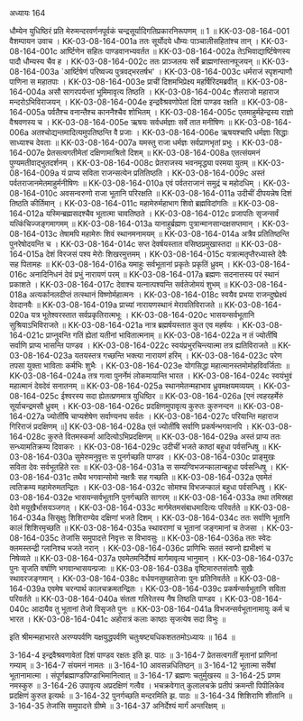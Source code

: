 अध्यायः 164

धौम्येन युधिष्ठिरं प्रति मेरुमन्दरवर्णनपूर्वकं चन्द्रसूर्यादिगतिप्रकारनिरूपणम् ॥ 1 ॥
KK-03-08-164-001 वैशम्पायन उवाच ।
KK-03-08-164-001a ततः सूर्योदये धौम्यः पाञ्चालीसहितांश्च तान् ।
KK-03-08-164-001c आर्ष्टिणेन सहितः पाण्डवानभ्यवर्तत ॥
KK-03-08-164-002a  तेऽभिवाद्यार्ष्टिषेणस्य पादौ धौम्यस्य चैव ह ।
KK-03-08-164-002c ततः प्राञ्जलयः सर्वे ब्राह्मणांस्तानपूजयन् ॥
KK-03-08-164-003a `आर्ष्टिषेणं परिष्वज्य पुत्रवद्भरतर्षभ' ।
KK-03-08-164-003c धर्मराजं स्पृशन्पाणौ पाणिना स महातपाः ।
KK-03-08-164-003e प्राचीं दिशमभिप्रेक्ष्य महर्षिरिदमब्रवीत् ॥
KK-03-08-164-004a असौ सागरपर्यन्तां भूमिमावृत्य तिष्ठति ।
KK-03-08-164-004c शैलराजो महाराज मन्दरोऽभिविराजयन् ।
KK-03-08-164-004e इन्द्रवैश्रवणोपेतां दिशं पाण्डव रक्षति ॥
KK-03-08-164-005a पर्वतैश्च वनान्तैश्च काननैश्चैव शोभितम् ।
KK-03-08-164-005c एतमाहुर्महेन्द्रस्य राज्ञो वैश्रवणस्य च ।
KK-03-08-164-005e ऋषयः सर्वधर्मज्ञाः सर्वे तात मनीषिणः ॥
KK-03-08-164-006a अतश्चोद्यन्तमादित्यमुपतिष्ठन्ति वै प्रजाः ।
KK-03-08-164-006e ऋषयश्चापि धर्मज्ञाः सिद्धाः साध्याश्च देवताः ॥
KK-03-08-164-007a यमस्तु राजा धर्मज्ञः सर्वप्राणभृतां प्रभुः ।
KK-03-08-164-007e प्रेतसत्वगतीमेतां दक्षिणामाश्रितो दिशम् ॥
KK-03-08-164-008a एतत्संयमनं पुण्यमतीवाद्भुतदर्शनम् ।
KK-03-08-164-008c प्रेतराजस्य भवनमृद्ध्या परमया युतम् ॥
KK-03-08-164-009a यं प्राप्य सविता राजन्सत्येन प्रतितिष्ठति ।
KK-03-08-164-009c अस्तं पर्वतराजानमेतमाहुर्मनीषिणः ॥
KK-03-08-164-010a एवं पर्वतराजानं समुद्रं च महोदधिम् ।
KK-03-08-164-010c अवसन्वरुणो राजा भूतानि परिरक्षति ॥
KK-03-08-164-011a उदीचीं दीपयन्नेष दिशं तिष्ठति कीर्तिमान् ।
KK-03-08-164-011c महामेरुर्महाभाग शिवो ब्रह्मविदांगतिः ॥
KK-03-08-164-012a यस्मिन्ब्रह्मसदश्चैव भूतात्मा चावतिष्ठते ।
KK-03-08-164-012c प्रजापतिः सृजन्सर्वं यत्किंचिज्जङ्गमागमम् ॥
KK-03-08-164-013a यानाहुर्ब्रह्मणः पुत्रान्मानसान्दक्षसप्तमान् ।
KK-03-08-164-013c तेषामपि महामेरुः शिवं स्थानमनामयम् ॥
KK-03-08-164-014a अत्रैव प्रतितिष्ठन्ति पुनरेषोदयन्ति च ।
KK-03-08-164-014c सप्त देवर्षयस्तात वसिष्ठप्रमुखास्तदा ॥
KK-03-08-164-015a देशं विरजसं पश्य मेरोः शिखरमुत्तमम् ।
KK-03-08-164-015c यत्रात्मतृप्तैरध्यास्ते देवैः सह पितामहः ॥
KK-03-08-164-016a यमाहुः सर्वभूतानां प्रकृतेः प्रकृतिं ध्रुवम् ।
KK-03-08-164-016c अनादिनिधनं देवं प्रभुं नारायणं परम् ॥
KK-03-08-164-017a ब्रह्मणः सदनात्तस्य परं स्थानं प्रकाशते ।
KK-03-08-164-017c देवाश्च यत्नात्पश्यन्ति सर्वतेजोमयं शुभम् ॥
KK-03-08-164-018a अत्यर्कानलदीप्तं तत्स्थानं विष्णोर्महात्मनः ।
KK-03-08-164-018c स्वयैव प्रभया राजन्दुष्प्रेक्ष्यं देवदानवैः ॥
KK-03-08-164-019a प्राच्यां नारायणस्थानं मेरावतिविराजते ॥
KK-03-08-164-020a यत्र भूतेश्वरस्तात सर्वप्रकृतिरात्मभूः ।
KK-03-08-164-020c भासयन्सर्वभूतानि सुश्रियाऽभिविराजते ॥
KK-03-08-164-021a नात्र ब्रह्मर्षयस्तात कुत एव महर्षयः ।
KK-03-08-164-021c प्राप्नुवन्ति गतिं ह्येतां यतीनां भावितात्मनाम् ॥
KK-03-08-164-022a न तं ज्योतींषि सर्वाणि प्राप्य भासन्ति पाण्डव ।
KK-03-08-164-022c स्वयंप्रभुरचिन्त्यात्मा तत्र ह्यतिविराजते ॥
KK-03-08-164-023a यतयस्तत्र गच्छन्ति भक्त्या नारायणं हरिम् ।
KK-03-08-164-023c परेण तपसा युक्ता भाविताः कर्मभिः शुभैः ।
KK-03-08-164-023e योगसिद्धा महात्मानस्तमोमोहविवर्जिताः ॥
KK-03-08-164-024a तत्र गत्वा पुनर्नेमं लोकमायान्ति भारत ।
KK-03-08-164-024c स्वयंभुवं महात्मानं देवदेवं सनातनम् ॥
KK-03-08-164-025a स्थानमेतन्महाभाव ध्रुवमक्षयमव्ययम् ।
KK-03-08-164-025c ईश्वरस्य सदा ह्येतत्प्रणमात्र युधिष्ठिर ॥
KK-03-08-164-026a [एनं त्वहरहर्मेरुं सूर्याचन्द्रमसौ ध्रुवम् ।
KK-03-08-164-026c प्रदक्षिणमुपावृत्य कुरुतः कुरुनन्दन ॥
KK-03-08-164-027a ज्योतींषि चाप्यशेषेण सर्वाण्यनघ सर्वतः ।
KK-03-08-164-027c परियान्ति महाराज गिरिराजं प्रदक्षिणम् ॥]
KK-03-08-164-028a एतं ज्योतींषि सर्वाणि प्रकर्षन्भगवानपि ।
KK-03-08-164-028c कुरुते वितमस्कर्मा आदित्योऽभिप्रदक्षिणम् ॥
KK-03-08-164-029a अस्तं प्राप्य ततः सन्ध्यामतिक्रम्य दिवाकरः ।
KK-03-08-164-029c उदीचीं भजते काष्ठां बहुधा पर्वसन्धिषु ॥
KK-03-08-164-030a सुमेरुमनुवृत्तः स पुनर्गच्छति पाण्डव ।
KK-03-08-164-030c प्राङ्मुखः सविता देवः सर्वभूतहिते रतः ॥
KK-03-08-164-031a स सम्यग्विभजन्कालान्बहुधा पर्वसन्धिषु ।
KK-03-08-164-031c तथैव भगवान्सोमो नक्षत्रैः सह गच्छति ॥
KK-03-08-164-032a एवमेतं त्वतिक्रम्य महामेरुमतन्द्रितः ।
KK-03-08-164-032c सोमश्च विभजन्कालं बहुधा पर्वसन्धिषु ।
KK-03-08-164-032e भासयन्सर्वभूतानि पुनर्गच्छति सागरम् ॥
KK-03-08-164-033a तथा तमिस्रहा देवो मयूखैर्भासयञ्जगत् ।
KK-03-08-164-033c मार्गमेतमसंबाधमादित्यः परिवर्तते ॥
KK-03-08-164-034a सिसृक्षुः शिशिराण्येव दक्षिणां भजते दिशम् ।
KK-03-08-164-034c ततः सर्वाणि भूतानि कालं शिशिरमृच्छति ॥
KK-03-08-164-035a स्थावराणां च भूतानां जङ्गमानां च तेजसा ।
KK-03-08-164-035c तेजांसि समुपादत्ते निवृत्तः स विभावसुः ॥
KK-03-08-164-036a ततः स्वेदः क्लमस्तन्द्री ग्लानिश्च भजते नरान् ।
KK-03-08-164-036c प्राणिभिः सततं स्वप्नो ह्यभीक्ष्णं च निषेव्यते ॥
KK-03-08-164-037a एवमेतमनिर्देश्यं मार्गमावृत्य भानुमान् ।
KK-03-08-164-037c पुनः सृजति वर्षाणि भगवान्भासयन्प्रजाः ॥
KK-03-08-164-038a वृष्टिमारुतसंतापैः सुखैः स्थावरजङ्गमान् ।
KK-03-08-164-038c वर्धयनसुमहातेजाः पुनः प्रतिनिवर्तते ॥
KK-03-08-164-039a एवमेष चरन्पार्थ कालचक्रमतन्द्रितः ।
KK-03-08-164-039c प्रकर्षन्सर्वभूतानि सविता परिवर्तते ॥
KK-03-08-164-040a संतता गतिरेतस्य नैष तिष्ठति पाण्डव ।
KK-03-08-164-040c आदायैव तु भूतानां तेजो विसृजते पुनः ॥
KK-03-08-164-041a विभजन्सर्वभूतानामायुः कर्म च भारत ।
KK-03-08-164-041c अहोरात्रं कलाः काष्ठाः सृजत्येष सदा विभुः ॥

इति श्रीमन्महाभारते अरण्यपर्वणि यक्षयुद्धपर्वणि चतुःषष्ट्यधिकशततमोऽध्यायः ॥ 164 ॥

3-164-4 इन्द्रवैश्रवणावेतां दिशं पाण्डव रक्षतः इति झ. पाठः ॥ 3-164-7 प्रेतसत्वगतीं मृतानां प्राणिनां गम्याम् ॥ 3-164-7 संयमनं नामतः ॥ 3-164-10 आवसन्नधितिष्ठन् ॥ 3-164-12 भूतात्मा सर्वेषां भूतानामात्मा । संपूर्णब्रह्माण्डपिण्डाभिमानित्वात् ॥ 3-164-17 ब्रह्मणः चतुर्मुखस्य ॥ 3-164-25 प्रणम नमस्कुरु ॥ 3-164-26 उपावृत्य अप्रदक्षिणं गत्वैव । भचक्रवेगात् कुलालचक्रे प्रतीपं क्रमन्ती पिपीलिकेव प्रदक्षिणं कुरुत इत्यर्थः ॥ 3-164-32 पुनर्गच्छति मन्दरमिति झ. पाठः ॥ 3-164-34 शिशिराणि शीतानि ॥ 3-164-35 तेजांसि समुपादत्ते ग्रीष्मे ॥ 3-164-37 अनिर्देश्यं मार्गं अन्तरिक्षम् ॥